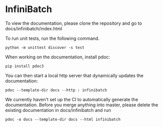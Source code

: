 # InfiniBatch

To view the documentation, please clone the repository and go to docs/infinibatch/index.html

To run unit tests, run the following command.
```
python -m unittest discover -s test
```

When working on the documentation, install pdoc:
```
pip install pdoc3
```
You can then start a local http server that dynamically updates the documentation:
```
pdoc --template-dir docs --http : infinibatch
```

We currently haven't set up the CI to automatically generate the documentation.
Before you merge anything into master, please delete the existing documentation in docs/infinibatch and run
```
pdoc -o docs --template-dir docs --html infinibatch
```